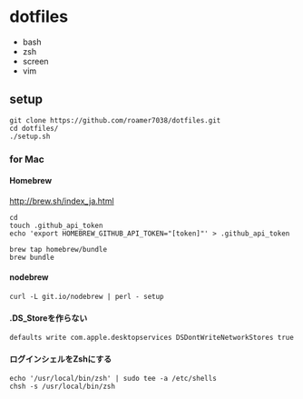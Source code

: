 # dotfiles

* bash
* zsh
* screen
* vim

## setup

```
git clone https://github.com/roamer7038/dotfiles.git
cd dotfiles/
./setup.sh
```


### for Mac

#### Homebrew
http://brew.sh/index_ja.html

```
cd
touch .github_api_token
echo 'export HOMEBREW_GITHUB_API_TOKEN="[token]"' > .github_api_token
```

```
brew tap homebrew/bundle
brew bundle
```

#### nodebrew 
```
curl -L git.io/nodebrew | perl - setup
```

#### .DS_Storeを作らない
```
defaults write com.apple.desktopservices DSDontWriteNetworkStores true
```

#### ログインシェルをZshにする
```
echo '/usr/local/bin/zsh' | sudo tee -a /etc/shells
chsh -s /usr/local/bin/zsh
```
